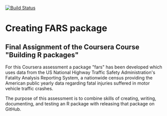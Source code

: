 
[![Build Status](https://travis-ci.org/GHCoursera/fars.svg?branch=master)](https://travis-ci.org/GHCoursera/fars)

# Creating FARS package

## Final Assignment of the Coursera Course "Building R packages"

For this Coursera assessment a package "fars" has been developed which uses data from the US National Highway Traffic Safety Administration's Fatality 
Analysis Reporting System, a nationwide census providing the American public yearly data regarding fatal injuries suffered in motor 
vehicle traffic crashes.

The purpose of this assessment is to combine skills of creating, writing, documenting, and testing an R package with releasing 
that package on GitHub.
